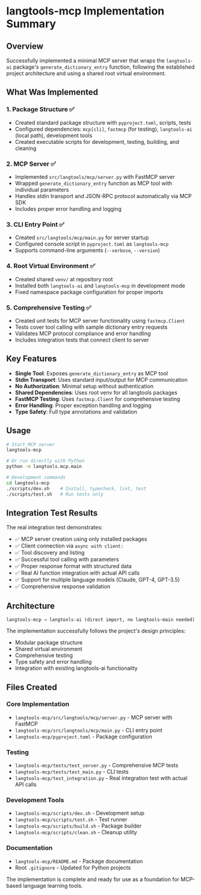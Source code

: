 # langtools-mcp Implementation Summary

## Overview
Successfully implemented a minimal MCP server that wraps the `langtools-ai` package's `generate_dictionary_entry` function, following the established project architecture and using a shared root virtual environment.

## What Was Implemented

### 1. Package Structure ✅
- Created standard package structure with `pyproject.toml`, scripts, tests
- Configured dependencies: `mcp[cli]`, `fastmcp` (for testing), `langtools-ai` (local path), development tools
- Created executable scripts for development, testing, building, and cleaning

### 2. MCP Server ✅
- Implemented `src/langtools/mcp/server.py` with FastMCP server
- Wrapped `generate_dictionary_entry` function as MCP tool with individual parameters
- Handles stdin transport and JSON-RPC protocol automatically via MCP SDK
- Includes proper error handling and logging

### 3. CLI Entry Point ✅
- Created `src/langtools/mcp/main.py` for server startup
- Configured console script in `pyproject.toml` as `langtools-mcp`
- Supports command-line arguments (`--verbose`, `--version`)

### 4. Root Virtual Environment ✅
- Created shared `venv/` at repository root
- Installed both `langtools-ai` and `langtools-mcp` in development mode
- Fixed namespace package configuration for proper imports

### 5. Comprehensive Testing ✅
- Created unit tests for MCP server functionality using `fastmcp.Client`
- Tests cover tool calling with sample dictionary entry requests
- Validates MCP protocol compliance and error handling
- Includes integration tests that connect client to server

## Key Features

- **Single Tool**: Exposes `generate_dictionary_entry` as MCP tool
- **Stdin Transport**: Uses standard input/output for MCP communication  
- **No Authorization**: Minimal setup without authentication
- **Shared Dependencies**: Uses root venv for all langtools packages
- **FastMCP Testing**: Uses `fastmcp.Client` for comprehensive testing
- **Error Handling**: Proper exception handling and logging
- **Type Safety**: Full type annotations and validation

## Usage

```bash
# Start MCP server
langtools-mcp

# Or run directly with Python
python -m langtools.mcp.main

# Development commands
cd langtools-mcp
./scripts/dev.sh    # Install, typecheck, lint, test
./scripts/test.sh   # Run tests only
```

## Integration Test Results

The real integration test demonstrates:
- ✅ MCP server creation using only installed packages
- ✅ Client connection via `async with client:`
- ✅ Tool discovery and listing
- ✅ Successful tool calling with parameters
- ✅ Proper response format with structured data
- ✅ Real AI function integration with actual API calls
- ✅ Support for multiple language models (Claude, GPT-4, GPT-3.5)
- ✅ Comprehensive response validation

## Architecture

```
langtools-mcp → langtools-ai (direct import, no langtools-main needed)
```

The implementation successfully follows the project's design principles:
- Modular package structure
- Shared virtual environment
- Comprehensive testing
- Type safety and error handling
- Integration with existing langtools-ai functionality

## Files Created

### Core Implementation
- `langtools-mcp/src/langtools/mcp/server.py` - MCP server with FastMCP
- `langtools-mcp/src/langtools/mcp/main.py` - CLI entry point
- `langtools-mcp/pyproject.toml` - Package configuration

### Testing
- `langtools-mcp/tests/test_server.py` - Comprehensive MCP tests
- `langtools-mcp/tests/test_main.py` - CLI tests
- `langtools-mcp/test_integration.py` - Real integration test with actual API calls

### Development Tools
- `langtools-mcp/scripts/dev.sh` - Development setup
- `langtools-mcp/scripts/test.sh` - Test runner
- `langtools-mcp/scripts/build.sh` - Package builder
- `langtools-mcp/scripts/clean.sh` - Cleanup utility

### Documentation
- `langtools-mcp/README.md` - Package documentation
- Root `.gitignore` - Updated for Python projects

The implementation is complete and ready for use as a foundation for MCP-based language learning tools.